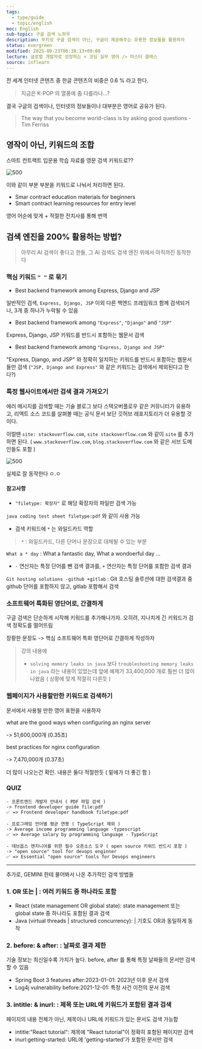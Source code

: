 ```yaml
---
tags:
  - type/guide
  - topic/english
moc: English
sub-topic: 구글 검색 노하우
description: 무지성 구글 검색이 아닌, 구글이 제공해주는 유용한 정보들을 활용하자
status: evergreen
modified: 2025-09-23T00:38:13+09:00
lecture: 글로벌 개발자로 성장하는 < 코딩 실무 영어 /> 마스터 클래스
source: inflearn
---
```

전 세계 인터넷 콘텐츠 중 한글 콘텐츠의 비중은 0.6 % 라고 한다.

> 지금은 K-POP 의 열풍에 좀 다를라나...?

결국 구글의 검색이나, 인터넷의 정보들이나 대부분은 영어로 공유가 된다.

> The way that you become world-class is by asking good questions - Tim Ferriss

## 영작이 아닌, 키워드의 조합

스마트 컨트랙트 입문용 학습 자료를 영문 검색 키워드로??

![500](https://i.imgur.com/nUAKjUw.png)

이와 같이 부분 부분을 키워드로 나눠서 처리하면 된다.

- Smar contract education materials for beginners
- Smart contract learning resources for entry level

영어 어순에 맞게 + 적절한 전치사를 통해 번역

## 검색 엔진을 200% 활용하는 방법?

> 아무리 AI 검색이 좋다고 한들, 그 AI 검색도 검색 엔진 위에서 아직까진 동작한다

### 핵심 키워드 `" "` 로 묶기

- Best backend framework among Express, Django and JSP

일반적인 검색, `Express, Django, JSP` 이외 다른 백엔드 프레임워크 함께 검색되거나, 3개 중 하나가 누락될 수 있음

- Best backend framework among `"Express"`, `"Django"` and `"JSP"`

Express, Django, JSP 키워드를 반드시 포함하는 웹문서 검색

- Best backend framework among `"Express, Django and JSP"`

"Express, Django, and JSP" 와 정확히 일치하는 키워드를 반드시 포함하는 웹문서들만 검색
(`"JSP, Django and Express"` 와 같은 키워드는 검색에서 제외된다고 한다?)

### 특정 웹사이트에서만 검색 결과 가져오기

에러 메시지를 검색할 때는 기술 블로그 보다 스택오버플로우 같은 커뮤니터가 유용하고,
리액트 소스 코드를 살펴볼 때는 공식 문서 보단 깃허브 레포지토리가 더 유용할 것이다.

이럴땐
`site: stackoverflow.com`, `site stackoverflow.com` 와 같이 `site` 를 추가하면 된다.
( `www.stackoverflow.com`, `blog.stackoverflow.com` 와 같은 서브 도메인들도 포함 )

![500](https://i.imgur.com/QAq3qHE.png)

실제로 잘 동작한다 ㅇ.ㅇ

#### 참고사항

- `"filetype: 확장자"` 로 해당 확장자의 파일만 검색 가능

`java coding test sheet filetype:pdf` 와 같이 사용 가능

- 검색 키워드에 `*` 는 와일드카드 역할

> `*` : 와일드카드, 다른 단어나 문장으로 대체될 수 있는 부분

`What a * day` : What a fantastic day, What a wondoerful day ...

- `-` 연산자는 특정 단어를 뺀 검색 결과를, `+` 연산자는 특정 단어를 포함한 검색 결과

`Git hosting solutions -github +gitlab` : Git 호스팅 솔루션에 대한 검색결과 중 github 단어를 포함하지 않고, gitlab 포함해서 검색

### 소프트웨어 특화된 영단어로, 간결하게

구글 검색은 단순하게 시작해 키워드를 추가해나가자. 오히려, 지나치게 긴 키워드가 검색 정확도를 떨어뜨림

장황한 문장도 -> 핵심 소프트웨어 특화 영단어로 간결하게 작성하자

> 강의 내용에 
> - `solving memory leaks in java` 보다 `troubleshooting memory leaks in java` 라는 내용이 있었는데
> 앞에 예제가 33,400,000 개로 훨씬 더 많이 나왔음 ( 상황에 맞게 적절히 다른듯 )

### 웹페이지가 사용할만한 키워드로 검색하기

문서에서 사용될 만한 영어 표현을 사용하자

what are the good ways when configuring an nginx server

-> 51,600,000개 (0.35초)

best practices for nginx configuration

-> 7,470,000개 (0.37초)

더 많이 나오는건 확인. 내용은 둘다 적절한듯 ( 밑에가 더 좋긴 함 )

### QUIZ

```
- 프론트엔드 개발자 안내서 ( PDF 파일 검색 )
-> frontend developer guide file:pdf
✅ => Frontend developer handbook filetype:pdf

- 프로그래밍 언어별 평균 연봉 ( TypeScript 제외 )
-> Average income programming language -typescript
✅ => Average salary by programming language - TypeScript

- 데브옵스 엔지니어를 위한 필수 오픈소스 도구 ( open source 키워드 반드시 포함 )
-> "open source" tool for devops enginner
✅ => Essential "open source" tools for Devops engineers
```

---

추가로, GEMINI 한테 물어봐서 나온 추가적인 검색 방법들

### 1. OR 또는 | : 여러 키워드 중 하나라도 포함
 * React (state management OR global state): state management 또는 global state 중 하나라도 포함된 결과 검색
 * Java (virtual threads | structured concurrency): | 기호도 OR과 동일하게 동작

### 2. before: & after: : 날짜로 결과 제한
기술 정보는 최신일수록 가치가 높다. before, after 를 통해 특정 날짜들의 문서만 검색할 수 있음
 * Spring Boot 3 features after:2023-01-01: 2023년 이후 문서 검색
 * Log4j vulnerability before:2021-12-01: 특정 사건 이전의 문서 검색

### 3. intitle: & inurl: : 제목 또는 URL에 키워드가 포함된 결과 검색
페이지의 내용 전체가 아닌, 제목이나 URL에 키워드가 있는 문서도 검색 가능함
 * intitle:"React tutorial": 제목에 "React tutorial"이 정확히 포함된 페이지만 검색
 * inurl:getting-started: URL에 'getting-started'가 포함된 문서만 검색